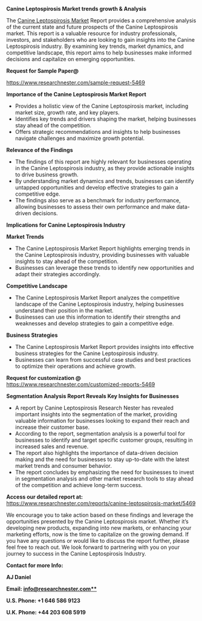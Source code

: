 ﻿<a name="_hlk169704084"></a><a name="_hlk168649135"></a><a name="_hlk167721000"></a><a name="_hlk172715171"></a>**Canine Leptospirosis Market trends growth & Analysis**

The [Canine Leptospirosis Market](https://www.researchnester.com/reports/canine-leptospirosis-market/5469) Report provides a comprehensive analysis of the current state and future prospects of the Canine Leptospirosis market. This report is a valuable resource for industry professionals, investors, and stakeholders who are looking to gain insights into the Canine Leptospirosis industry. By examining key trends, market dynamics, and competitive landscape, this report aims to help businesses make informed decisions and capitalize on emerging opportunities.

**Request for Sample Paper@**

<https://www.researchnester.com/sample-request-5469>



**Importance of the Canine Leptospirosis Market Report**

- Provides a holistic view of the Canine Leptospirosis market, including market size, growth rate, and key players.
- Identifies key trends and drivers shaping the market, helping businesses stay ahead of the competition.
- Offers strategic recommendations and insights to help businesses navigate challenges and maximize growth potential.

**Relevance of the Findings**	

- The findings of this report are highly relevant for businesses operating in the Canine Leptospirosis industry, as they provide actionable insights to drive business growth.
- By understanding market dynamics and trends, businesses can identify untapped opportunities and develop effective strategies to gain a competitive edge.
- The findings also serve as a benchmark for industry performance, allowing businesses to assess their own performance and make data-driven decisions.

**Implications for Canine Leptospirosis  Industry**

**Market Trends**

- The Canine Leptospirosis Market Report highlights emerging trends in the Canine Leptospirosis industry, providing businesses with valuable insights to stay ahead of the competition.
- Businesses can leverage these trends to identify new opportunities and adapt their strategies accordingly.

**Competitive Landscape**

- The Canine Leptospirosis Market Report analyzes the competitive landscape of the Canine Leptospirosis industry, helping businesses understand their position in the market.
- Businesses can use this information to identify their strengths and weaknesses and develop strategies to gain a competitive edge.

**Business Strategies**

- The Canine Leptospirosis Market Report provides insights into effective business strategies for the Canine Leptospirosis industry.
- Businesses can learn from successful case studies and best practices to optimize their operations and achieve growth.

**Request for customization @** <https://www.researchnester.com/customized-reports-5469>

**Segmentation Analysis Report Reveals Key Insights for Businesses**

- A report by Canine Leptospirosis Research Nester has revealed important insights into the segmentation of the market, providing valuable information for businesses looking to expand their reach and increase their customer base.
- According to the report, segmentation analysis is a powerful tool for businesses to identify and target specific customer groups, resulting in increased sales and revenue.
- The report also highlights the importance of data-driven decision making and the need for businesses to stay up-to-date with the latest market trends and consumer behavior.
- The report concludes by emphasizing the need for businesses to invest in segmentation analysis and other market research tools to stay ahead of the competition and achieve long-term success.

**Access our detailed report at:** <https://www.researchnester.com/reports/canine-leptospirosis-market/5469>

We encourage you to take action based on these findings and leverage the opportunities presented by the Canine Leptospirosis market. Whether it’s developing new products, expanding into new markets, or enhancing your marketing efforts, now is the time to capitalize on the growing demand. If you have any questions or would like to discuss the report further, please feel free to reach out. We look forward to partnering with you on your journey to success in the Canine Leptospirosis Industry.

**Contact for more Info:**

**AJ Daniel**

**Email: [info@researchnester.com**](mailto:info@researchnester.com)**

**U.S. Phone: +1 646 586 9123**

**U.K. Phone: +44 203 608 5919**




